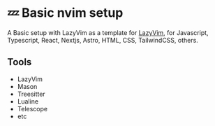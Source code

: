 # 💤 Basic nvim setup

A Basic setup with LazyVim as a template for [LazyVim](https://github.com/LazyVim/LazyVim), for Javascript, Typescript, React, Nextjs, Astro, HTML, CSS, TailwindCSS, others.

## Tools

- LazyVim
- Mason
- Treesitter
- Lualine
- Telescope
- etc
